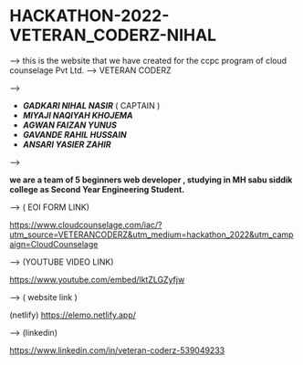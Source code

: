 # HACKATHON-2022-VETERAN_CODERZ-NIHAL


--> this is the website that we have created for the ccpc program of cloud counselage Pvt Ltd.
-->
VETERAN CODERZ


-->
- ***GADKARI NIHAL NASIR*** ( CAPTAIN )
- ***MIYAJI NAQIYAH KHOJEMA*** 
- ***AGWAN FAIZAN YUNUS***
- ***GAVANDE RAHIL HUSSAIN***
- ***ANSARI YASIER ZAHIR***


-->

 **we are a team of 5 beginners web developer , studying in MH sabu siddik college as Second Year Engineering Student.** 
 
 
--> 
( EOI FORM LINK)

https://www.cloudcounselage.com/iac/?utm_source=VETERANCODERZ&utm_medium=hackathon_2022&utm_campaign=CloudCounselage


--> 
(YOUTUBE VIDEO LINK)

https://www.youtube.com/embed/lktZLGZyfjw

-->
( website link )


(netlify)
https://elemo.netlify.app/

--> 
(linkedin)

https://www.linkedin.com/in/veteran-coderz-539049233
